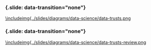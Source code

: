 ### {.slide: data-transition="none"}

[\includeimg{../slides/diagrams/data-science/data-trusts.png](https://www.theguardian.com/media-network/2016/jun/03/data-trusts-privacy-fears-feudalism-democracy)

### {.slide: data-transition="none"}

[\includeimg{../slides/diagrams/data-science/data-trusts-review.png](https://www.out-law.com/en/articles/2017/october/review-calls-for-data-trusts-to-help-grow-artificial-intelligence-in-the-uk/)
